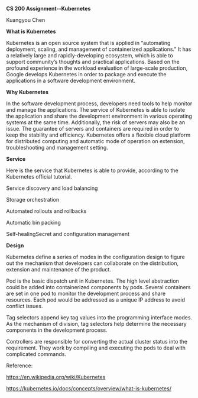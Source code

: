 **CS 200 Assignment--Kubernetes**

Kuangyou Chen

**What is Kubernetes**

Kubernetes is an open source system that is applied in “automating deployment, scaling, and management of containerized applications.” It has a relatively large and rapidly-developing ecosystem, which is able to support community’s thoughts and practical applications. Based on the profound experience in the workload evaluation of large-scale production, Google develops Kubernetes in order to package and execute the applications in a software development environment. 

**Why Kubernetes**

In the software development process, developers need tools to help monitor and manage the applications. The service of Kubernetes is able to isolate the application and share the development environment in various operating systems at the same time. Additionally, the risk of servers may also be an issue. The guarantee of servers and containers are required in order to keep the stability and efficiency. Kubernetes offers a flexible cloud platform for distributed computing and automatic mode of operation on extension, troubleshooting and management setting.

**Service**

Here is the service that Kubernetes is able to provide, according to the Kubernetes official tutorial. 

Service discovery and load balancing

Storage orchestration

Automated rollouts and rollbacks

 Automatic bin packing

Self-healingSecret and configuration management



**Design** 

Kubernetes define a series of modes in the configuration design to figure out the mechanism that developers can collaborate on the distribution, extension and maintenance of the product.

Pod is the basic dispatch unit in Kubernetes. The high level abstraction could be added into containerized components by pods. Several containers are set in one pod to monitor the development process and share resources. Each pod would be addressed as a unique IP address to avoid conflict issues. 

Tag selectors append key tag values into the programming interface modes. As the mechanism of division, tag selectors help determine the necessary components in the development process. 

Controllers are responsible for converting the actual cluster status into the requirement. They work by compiling and executing the pods to deal with complicated commands. 



Reference:

https://en.wikipedia.org/wiki/Kubernetes

https://kubernetes.io/docs/concepts/overview/what-is-kubernetes/